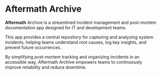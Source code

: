 # Aftermath Archive

**Aftermath** Archive is a streamlined incident management and post-mortem documentation app designed for IT and development teams. 

This app provides a central repository for capturing and analyzing system incidents, helping teams understand root causes, log key insights, and prevent future occurrences. 

By simplifying post-mortem tracking and organizing incidents in an accessible way, Aftermath Archive empowers teams to continuously improve reliability and reduce downtime.
